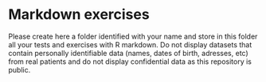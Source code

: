 # Markdown exercises

Please create here a folder identified with your name and store in this folder all your tests and exercises with R markdown.
Do not display datasets that contain personally identifiable data (names, dates of birth, adresses, etc) from real patients and do not display confidential data as this repository is public.